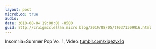 ```yaml
---
layout: post
microblog: true
audio: 
date: 2010-08-04 19:00:00 -0500
guid: http://craigmcclellan.micro.blog/2010/08/05/t20371309916.html
---
```

Insomnia=Summer Pop Vol. 1, Video: [tumblr.com/xiqezvx1q](http://tumblr.com/xiqezvx1q)
